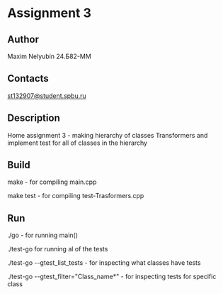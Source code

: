 # Assignment 3
## Author

Maxim Nelyubin 24.Б82-ММ

## Contacts

st132907@student.spbu.ru

## Description

Home assignment 3 - making hierarchy of classes Transformers and implement test for all of classes in the hierarchy

## Build

make  - for compiling main.cpp 

make test - for compiling test-Trasformers.cpp

## Run

./go - for running main()

./test-go for running al of the tests

./test-go --gtest_list_tests - for inspecting what classes have tests

./test-go --gtest_filter="Class_name*" - for inspecting tests for specific class
